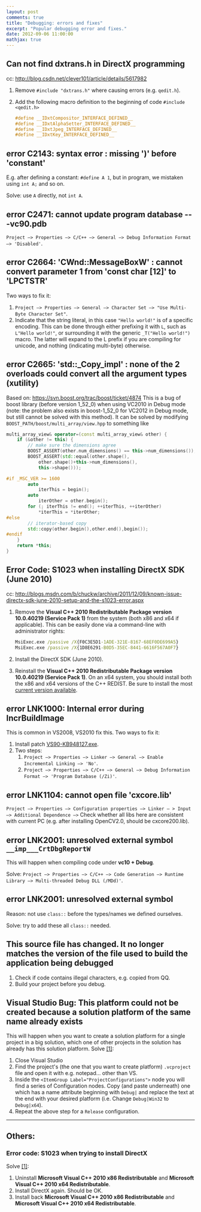 ```yaml
---
layout: post
comments: true
title: "Debugging: errors and fixes"
excerpt: "Popular debugging error and fixes."
date: 2012-09-06 11:00:00
mathjax: true
---
```


<!-- add TOC here -->
<div id="renderIn"></div>

## Can not find dxtrans.h in DirectX programming
cc: http://blog.csdn.net/clever101/article/details/5617982

1. Remove `#include "dxtrans.h"` where causing errors (e.g. `qedit.h`).
2. Add the following macro definition to the beginning of code `#include <qedit.h>`

    ```cpp
    #define __IDxtCompositor_INTERFACE_DEFINED__
    #define __IDxtAlphaSetter_INTERFACE_DEFINED__
    #define __IDxtJpeg_INTERFACE_DEFINED__
    #define __IDxtKey_INTERFACE_DEFINED__
    ```

## error C2143: syntax error : missing ')' before 'constant'
E.g. after defining a constant: `#define A 1`, but in program, we mistaken using `int A;` and so on.

Solve: use `A` directly, not `int A`.

## error C2471: cannot update program database ---vc90.pdb
`Project –> Properties –> C/C++ –> General –> Debug Information Format –> 'Disabled'`.

## error C2664: 'CWnd::MessageBoxW' : cannot convert parameter 1 from 'const char [12]' to 'LPCTSTR'
Two ways to fix it:
1. `Project –> Properties –> General –> Character Set –> "Use Multi-Byte Character Set"`.
2. Indicate that the string literal, in this case `"Hello world!"` is of a specific encoding. This can be done through either prefixing it with `L`, such as `L"Hello world!"`, or surrounding it with the generic `_T("Hello world!")` macro. The latter will expand to the L prefix if you are compiling for unicode, and nothing (indicating multi-byte) otherwise.

## error C2665: 'std::_Copy_impl' : none of the 2 overloads could convert all the argument types (xutility)
Based on: https://svn.boost.org/trac/boost/ticket/4874
This is a bug of boost library (before version 1_52_0) when using VC2010 in Debug mode (note: the problem also exists in boost-1_52_0 for VC2012 in Debug mode, but still cannot be solved with this method). It can be solved by modifying `BOOST_PATH/boost/multi_array/view.hpp` to something like

```cpp
multi_array_view& operator=(const multi_array_view& other) {
    if (&other != this) {
        // make sure the dimensions agree
        BOOST_ASSERT(other.num_dimensions() == this->num_dimensions());
        BOOST_ASSERT(std::equal(other.shape(),
            other.shape()+this->num_dimensions(),
            this->shape()));

#if _MSC_VER >= 1600
        auto
            iterThis = begin();
        auto
            iterOther = other.begin();
        for (; iterThis != end(); ++iterThis, ++iterOther)
            *iterThis = *iterOther;
#else
        // iterator-based copy
        std::copy(other.begin(),other.end(),begin());
#endif
    }
    return *this;
}
```

## Error Code: S1023 when installing DirectX SDK (June 2010)
cc: http://blogs.msdn.com/b/chuckw/archive/2011/12/09/known-issue-directx-sdk-june-2010-setup-and-the-s1023-error.aspx
1. Remove the **Visual C++ 2010 Redistributable Package version 10.0.40219 (Service Pack 1)** from the system (both x86 and x64 if applicable). This can be easily done via a command-line with administrator rights:

    ```bat
    MsiExec.exe /passive /X{F0C3E5D1-1ADE-321E-8167-68EF0DE699A5}
    MsiExec.exe /passive /X{1D8E6291-B0D5-35EC-8441-6616F567A0F7}
    ```
2. Install the DirectX SDK (June 2010).
3. Reinstall the **Visual C++ 2010 Redistributable Package version 10.0.40219 (Service Pack 1)**. On an x64 system, you should install both the x86 and x64 versions of the C++ REDIST. Be sure to install the most [current version available](http://www.microsoft.com/download/en/details.aspx?displaylang=en&id=26999).

## error LNK1000: Internal error during IncrBuildImage
This is common in VS2008, VS2010 fix this. Two ways to fix it:

1. Install patch [VS90-KB948127.exe](https://bitbucket.org/herohuyongtao/files/src/tip/files/exe/VS90-KB948127.exe).   
2. Two steps:
    1. `Project –> Properties –> Linker –> General –> Enable Incremental Linking –> 'No'`.
    2. `Project –> Properties –> C/C++ –> General –> Debug Information Format –> 'Program Database (/Zi)'`.

## error LNK1104: cannot open file 'cxcore.lib'
`Project –> Properties –> Configuration properties –> Linker – > Input –> Additional Dependence –>` Check whether all libs here are consistent with current PC (e.g. after installing OpenCV2.0, should be cxcore200.lib).

## error LNK2001: unresolved external symbol `__imp___CrtDbgReportW`
This will happen when compiling code under **vc10 + Debug**.

Solve: `Project –> Properties –> C/C++ –> Code Generation –> Runtime Library –> Multi-threaded Debug DLL (/MDd)'`.

## error LNK2001: unresolved external symbol
Reason: not use `class::` before the types/names we defined ourselves.

Solve: try to add these all `class::` needed.

## This source file has changed. It no longer matches the version of the file used to build the application being debugged
1. Check if code contains illegal characters, e.g. copied from QQ.
2. Build your project before you debug.

## Visual Studio Bug: This platform could not be created because a solution platform of the same name already exists
This will happen when you want to create a solution platform for a single project in a big solution, which one of other projects in the solution has already has this solution platform.
Solve [[1]](http://www.dpvreony.co.uk/blog/post/v/62):

1. Close Visual Studio
2. Find the project's (the one that you want to create platform) `.vcproject`  file and open it with e.g. notepad… other than VS.
3. Inside the `<ItemGroup Label="ProjectConfigurations">` node you will find a series of Configuration nodes. Copy (and paste underneath) one which has a name attribute beginning with `Debug|` and replace the text at the end with your desired platform (i.e. Change `Debug|Win32` to `Debug|x64`).
4. Repeat the above step for a `Release` configuration.

---
## Others:
### Error code: S1023 when trying to install DirectX
Solve [[1]](http://answers.microsoft.com/en-us/windows/forum/windows_7-windows_programs/error-code-s1023-when-trying-to-install-directx/0aadf7ec-e004-42eb-8a1a-2865ff5b3a37):

1. Uninstall **Microsoft Visual C++ 2010 x86 Redistributable** and **Microsoft Visual C++ 2010 x64 Redistributable**.
2. Install DirectX again. Should be OK.
3. Install back **Microsoft Visual C++ 2010 x86 Redistributable** and **Microsoft Visual C++ 2010 x64 Redistributable**.
